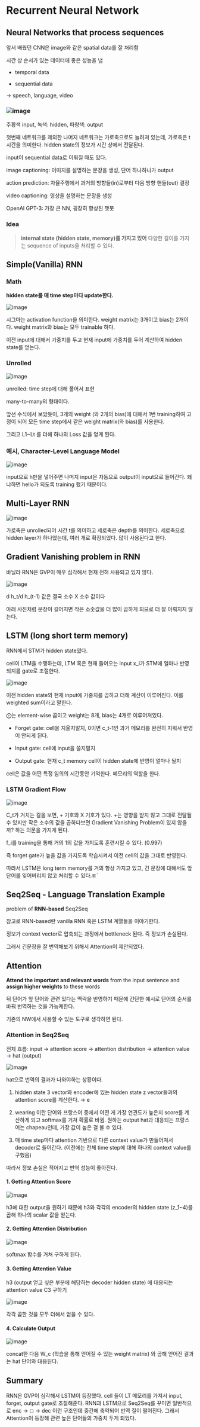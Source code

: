 # Recurrent Neural Network

## Neural Networks that process sequences

앞서 배웠던 CNN은 image와 같은 spatial data를 잘 처리함

시간 상 순서가 있는 데이터에 좋은 성능을 냄

- temporal data

- sequential data

→ speech, language, video

### ![image](https://user-images.githubusercontent.com/68107000/171523814-ed84386e-b29c-44be-8f6a-2d1e9a951764.png)

주황색 input, 녹색: hidden, 파랑색: output

첫번째 네트워크를 제외한 나머지 네트워크는 가로축으로도 늘려져 있는데, 가로축은 t 시간을 의미한다. hidden state의 정보가 시간 상에서 전달된다.

input이 sequential data로 이뤄질 때도 있다.

image captioning: 이미지를 설명하는 문장을 생성, 단어 하나하나가 output

action prediction: 자율주행에서 과거의 방향들(in)로부터 다음 방향 핸들(out) 결정

video captioning: 영상을 설명하는 문장을 생성

OpenAI GPT-3: 가장 큰 NN, 굉장히 향상된 챗봇

### Idea

> **internal state (hidden state, memory)를 가지고 있어** 다양한 길이를 가지는 sequence of inputs을 처리할 수 있다.

## Simple(Vanilla) RNN

### Math

**hidden state를 매 time step마다 update한다.**

![image](https://user-images.githubusercontent.com/68107000/171525051-4815b1d9-1b5a-46da-aebe-cab9ea072b3a.png)

시그마는 activation function을 의미한다. weight matrix는 3개이고 bias는 2개이다. weight matrix와 bias는 모두 trainable 하다.

이전 input에 대해서 가중치를 두고 현재 input에 가중치를 두어 계산하여 hidden state를 얻는다.

### Unrolled

![image](https://user-images.githubusercontent.com/68107000/171526180-f628e8a7-85bd-4ed5-9d58-8af76193ac00.png)

unrolled: time step에 대해 풀어서 표현

many-to-many의 형태이다.

앞선 수식에서 보았듯이, 3개의 weight (와 2개의 bias)에 대해서 1번 training하여 고정이 되어 모든 time step에서 같은 weight matrix(와 bias)를 사용한다.

그리고 L1~Lt 를 더해 하나의 Loss 값을 얻게 된다.

### 예시, **Character-Level Language Model**

![image](https://user-images.githubusercontent.com/68107000/171526434-56f6200b-7b82-46bf-bc83-ca9dfdb06acf.png)

input으로 h만을 넣어주면 나머지 input은 자동으로 output이 input으로 들어간다. 왜냐하면 hello가 되도록 training 했기 때문이다.

## Multi-Layer RNN

![image](https://user-images.githubusercontent.com/68107000/171524356-5b693dc4-471d-4719-bd3e-6815c3a6dd1d.png)

가로축은 unrolled되어 시간 t를 의미하고 세로축은 depth를 의미한다. 세로축으로 hidden layer가 하나였는데, 여러 개로 확장되었다. 많이 사용된다고 한다.

## Gradient Vanishing problem in RNN

바닐라 RNN은 GVP이 매우 심각해서 현재 전혀 사용되고 있지 않다.

![image](https://user-images.githubusercontent.com/68107000/171524768-eb7cbea2-aa8a-48a3-bb33-1df2c419030a.png)

d h_t/d h_(t-1) 값은 결국 소수 X 소수 값이다

아래 사진처럼 문장이 길어지면 작은 소숫값을 더 많이 곱하게 되므로 더 잘 이뤄지지 않는다.

## LSTM (long short term memory)

RNN에서 STM가 hidden state였다.

cell이 LTM을 수행하는데, LTM 혹은 현재 들어오는 input x_i가 STM에 얼마나 반영되지를 gate로 조절한다.

![image](https://user-images.githubusercontent.com/68107000/171543176-a347732c-f32a-4d31-9786-2710f3b87e17.png)

이전 hidden state와 현재 input에 가중치를 곱하고 더해 계산이 이루어진다. 이를 weighted sum이라고 말한다.

⨀는 element-wise 곱이고 weight는 8개, bias는 4개로 이루어져있다.

- Forget gate: cell을 지울지말지, 0이면 c_t-1인 과거 메모리를 완전히 지워서 반영이 안되게 된다.

- Input gate: cell에 input을 쓸지말지

- Output gate: 현재 c_t memory cell이 hidden state에 반영이 얼마나 될지

cell은 값을 어떤 특정 임의의 시간동안 기억한다. 메모리의 역할을 한다.

### LSTM Gradient Flow

![image](https://user-images.githubusercontent.com/68107000/171549447-73f51a6c-7e4c-46d9-9ee5-ff8fba2f8587.png)

C_t가 거치는 길을 보면, + 기호와 X 기호가 있다. +는 영향을 받지 않고 그대로 전달될 수 있지만 작은 소수의 값을 곱하다보면 Gradient Vanishing Problem이 있지 않을까? 하는 의문을 가지게 된다.

f_i를 training을 통해 거의 1의 값을 가지도록 훈련시킬 수 있다. (0.997)

즉 forget gate가 높을 값을 가지도록 학습시켜서 이전 cell의 값을 그대로 반영한다.

따라서 LSTM은 long term memory를 거의 항상 가지고 있고, 긴 문장에 대해서도 앞 단어를 잊어버리지 않고 처리할 수 있다.ㅌ`

## Seq2Seq - Language Translation Example

problem of **RNN-based** Seq2Seq

참고로 RNN-based란 vanilla RNN 혹은 LSTM 계열들을 이야기한다.

정보가 context vector로 압축되는 과정에서 bottleneck 된다. 즉 정보가 손실된다.

그래서 긴문장을 잘 번역해보기 위해서 Attention이 제안되었다.

## Attention

**Attend the important and relevant words** from the input sentence and 
**assign higher weights** to these words

뒤 단어가 앞 단어와 관련 있다는 맥락을 반영하기 때문에 간단한 예시로 단어의 순서를 바꿔 번역하는 것을 가능케한다.

기존의 NW에서 사용할 수 있는 도구로 생각하면 된다.

### Attention in Seq2Seq

전체 흐름: input → attention score → attention distribution → attention value → hat (output) 

![image](https://user-images.githubusercontent.com/68107000/171546110-5eb1053a-14a8-4d4e-ba86-d8a04334fd66.png)

hat으로 번역의 결과가 나와야하는 상황이다.

1. hidden state 3 vector와 encoder에 있는 hidden state z vector들과의 attention score를 계산한다. → e

2. wearing 이란 단어와 프랑스어 중에서 어떤 게 가장 연관도가 높은지 score를 계산하게 되고 softmax를 거쳐 확률로 바뀜. 원하는 output hat과 대응되는 프랑스어는 chapeau인데, 가장 값이 높은 걸 볼 수 있다.

3. 매 time step마다 attention 기반으로 다른 context value가 만들어져서 decoder로 들어간다. (이전에는 전체 time step에 대해 하나의 context value를 구했음)

따라서 정보 손실은 적어지고 번역 성능이 좋아진다. 

#### 1. Getting Attention Score

![image](https://user-images.githubusercontent.com/68107000/171546214-36182891-02ac-4817-9e5a-c9d22c1e6714.png)

h3에 대한 output을 원하기 때문에 h3와 각각의 encoder의 hidden state (z_1~4)를 곱해 하나의 scalar 값을 얻는다.

#### 2. Getting Attention Distribution

![image](https://user-images.githubusercontent.com/68107000/171546467-35be93b7-d183-484a-9070-9a2bb39958d8.png)

softmax 함수를 거쳐 구하게 된다.

#### 3. Getting Attention Value

h3 (output 얻고 싶은 부분에 해당하는 decoder hidden state) 에 대응되는 attention value C3 구하기

![image](https://user-images.githubusercontent.com/68107000/171546553-542024dc-e005-4299-a3d4-f008c96c537c.png)

각각 곱한 것을 모두 더해서 얻을 수 있다.

#### 4. Calculate Output

![image](https://user-images.githubusercontent.com/68107000/171546593-9820dd7a-a5be-4094-b778-211e0363ea61.png)

concat한 다음 W_c (학습을 통해 얻어질 수 있는 weight matrix) 와 곱해 얻어진 결과는 hat 단어와 대응된다.

## Summary

RNN은 GVP이 심각해서 LSTM이 등장했다. cell 들이 LT 메모리를 가져서 input, forget, output gate로 조절해준다. RNN과 LSTM으로 Seq2Seq를 꾸미면 일반적으로 enc → ◻ → dec 이런 구조인데 중간에 축약되어 번역 질이 떨어진다. 그래서 Attention이 등장해 관련 높은 단어들의 가중치 두게 되었다.
